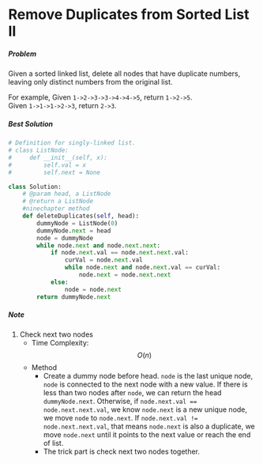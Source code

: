 # Remove Duplicates from Sorted List II
##### Problem
Given a sorted linked list, delete all nodes that have duplicate numbers, leaving only distinct numbers from the original list.

For example,
Given `1->2->3->3->4->4->5`, return `1->2->5`.  
Given `1->1->1->2->3`, return `2->3`.
##### Best Solution
```python
# Definition for singly-linked list.
# class ListNode:
#     def __init__(self, x):
#         self.val = x
#         self.next = None

class Solution:
    # @param head, a ListNode
    # @return a ListNode
    #ninechapter method
    def deleteDuplicates(self, head):
        dummyNode = ListNode(0)
        dummyNode.next = head
        node = dummyNode
        while node.next and node.next.next:
            if node.next.val == node.next.next.val:
                curVal = node.next.val
                while node.next and node.next.val == curVal:
                    node.next = node.next.next
            else:
                node = node.next
        return dummyNode.next
```
##### Note
1. Check next two nodes
    * Time Complexity: $$O(n)$$
    * Method
        * Create a dummy node before head. `node` is the last unique node, `node` is connected to the next node with a new value. If there is less than two nodes after `node`, we can return the head `dummyNode.next`. Otherwise, if `node.next.val == node.next.next.val`, we know `node.next` is a new unique node, we move `node` to `node.next`. If `node.next.val != node.next.next.val`, that means `node.next` is also a duplicate, we move `node.next` until it points to the next value or reach the end of list.
        * The trick part is check next two nodes together.